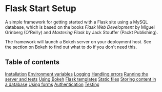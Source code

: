 # Flask Start Setup

A simple framework for getting started with a Flask site using a MySQL database, which is based on the books *Flask Web Development* by Miguel Grinberg (O'Reilly) and *Mastering Flask* by Jack Stouffer (Packt Publishing).

The framework will launch a Bokeh server on your deployment host. See the section on Bokeh to find out what to do if you don't need this.

## Table of contents

[Installation](docs/installation.md)
[Environment variables](docs/environment-variables.md)
[Logging](docs/logging.md)
[Handling errors](docs/handling-errors.md)
[Running the server and tests](docs/running.md)
[Using Bokeh](docs/bokeh.md)
[Flask templates](docs/templates.md)
[Static files](docs/static-files.md)
[Storing content in a database](docs/database.md)
[Using forms](docs/forms.md)
[Authentication](docs/authentication.md)
[Testing](docs/testing.md)
